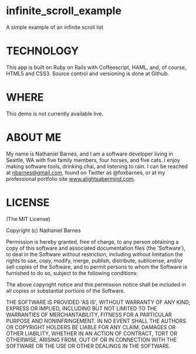 infinite_scroll_example
============
A simple example of an infinite scroll list

TECHNOLOGY
==========
This app is built on Ruby on Rails with Coffeescript, HAML, and, of course, HTML5 and CSS3. Source control and versioning is done at Github.

WHERE
=====
This demo is not currently available live.

ABOUT ME
========
My name is Nathaniel Barnes, and I am a software developer living in Seattle, WA with five family members, four horses, and five cats. I enjoy making software tools, drinking chai, and listening to rain. I can be reached at nbarnes@gmail.com, found on Twitter as @foxbarnes, or at my professional portfolio site www.alightsabermind.com.

LICENSE
=======
(The MIT License)

Copyright (c) Nathaniel Barnes

Permission is hereby granted, free of charge, to any person obtaining a copy of this software and associated documentation files (the 'Software'), to deal in the Software without restriction, including without limitation the rights to use, copy, modify, merge, publish, distribute, sublicense, and/or sell copies of the Software, and to permit persons to whom the Software is furnished to do so, subject to the following conditions:

The above copyright notice and this permission notice shall be included in all copies or substantial portions of the Software.

THE SOFTWARE IS PROVIDED 'AS IS', WITHOUT WARRANTY OF ANY KIND, EXPRESS OR IMPLIED, INCLUDING BUT NOT LIMITED TO THE WARRANTIES OF MERCHANTABILITY, FITNESS FOR A PARTICULAR PURPOSE AND NONINFRINGEMENT. IN NO EVENT SHALL THE AUTHORS OR COPYRIGHT HOLDERS BE LIABLE FOR ANY CLAIM, DAMAGES OR OTHER LIABILITY, WHETHER IN AN ACTION OF CONTRACT, TORT OR OTHERWISE, ARISING FROM, OUT OF OR IN CONNECTION WITH THE SOFTWARE OR THE USE OR OTHER DEALINGS IN THE SOFTWARE.